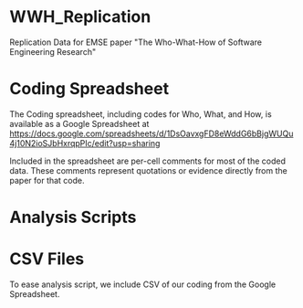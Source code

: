 # WWH_Replication
Replication Data for EMSE paper "The Who-What-How of Software Engineering Research"

# Coding Spreadsheet
The Coding spreadsheet, including codes for Who, What, and How, is available as a Google Spreadsheet at https://docs.google.com/spreadsheets/d/1DsOavxgFD8eWddG6bBjgWUQu4j10N2ioSJbHxrqpPIc/edit?usp=sharing

Included in the spreadsheet are per-cell comments for most of the coded data. These comments represent quotations or evidence directly from the paper for that code.

# Analysis Scripts


# CSV Files
To ease analysis script, we include CSV of our coding from the Google Spreadsheet. 

